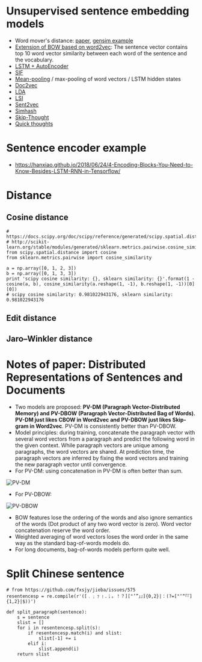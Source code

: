 # Unsupervised sentence embedding models
- Word mover's distance: [paper](http://proceedings.mlr.press/v37/kusnerb15.pdf), [gensim example](https://markroxor.github.io/gensim/static/notebooks/WMD_tutorial.html)
- [Extension of BOW based on word2vec](https://www.zhihu.com/question/29978268/answer/55338644): The sentence vector contains top 10 word vector similarity between each word of the sentence and the vocabulary.
- [LSTM + AutoEncoder](https://www.zhihu.com/question/29978268/answer/114093723)
- [SIF](https://github.com/gaoisbest/NLP-Projects/blob/master/1_Sentence2vec/SIF.py)
- [Mean-pooling](https://github.com/gaoisbest/NLP-Projects/blob/master/1_Sentence2vec/Word2vec_mean.py) / max-pooling of word vectors / LSTM hidden states
- [Doc2vec](https://github.com/gaoisbest/NLP-Projects/blob/master/1_Sentence2vec/Doc2vec_model.py)
- [LDA](https://github.com/gaoisbest/NLP-Projects/blob/master/1_Sentence2vec/LDA_model.py)
- [LSI](https://github.com/gaoisbest/NLP-Projects/blob/master/1_Sentence2vec/LSI_model.py)
- [Sent2vec](https://github.com/epfml/sent2vec)
- [Simhash](https://leons.im/posts/a-python-implementation-of-simhash-algorithm/)
- [Skip-Thought](https://papers.nips.cc/paper/5950-skip-thought-vectors.pdf)
- [Quick thoughts](https://arxiv.org/pdf/1803.02893.pdf)


# Sentence encoder example
- https://hanxiao.github.io/2018/06/24/4-Encoding-Blocks-You-Need-to-Know-Besides-LSTM-RNN-in-Tensorflow/

# Distance
## Cosine distance
```
# https://docs.scipy.org/doc/scipy/reference/generated/scipy.spatial.distance.cosine.html
# http://scikit-learn.org/stable/modules/generated/sklearn.metrics.pairwise.cosine_similarity.html
from scipy.spatial.distance import cosine
from sklearn.metrics.pairwise import cosine_similarity

a = np.array([0, 1, 2, 3])
b = np.array([0, 1, 3, 3]) 
print 'scipy cosine similarity: {}, sklearn similarity: {}'.format(1 - cosine(a, b), cosine_similarity(a.reshape(1, -1), b.reshape(1, -1))[0][0])
# scipy cosine similarity: 0.981022943176, sklearn similarity: 0.981022943176

```
## Edit distance

## Jaro–Winkler distance

# Notes of paper: Distributed Representations of Sentences and Documents
- Two models are proposed: **PV-DM (Paragraph Vector-Distributed Memory) and PV-DBOW (Paragraph Vector-Distributed Bag of Words). PV-DM just likes CBOW in Word2vec and PV-DBOW just likes Skip-gram in Word2vec**. PV-DM is consistently better than PV-DBOW. 
- Model principles: during training, concatenate the paragraph vector with several word vectors from a paragraph and predict the following word in the given context. While paragraph vectors are unique among paragraphs, the word vectors are shared. At
prediction time, the paragraph vectors are inferred by fixing the word vectors and training the new paragraph vector until convergence.
- For PV-DM: using concatenation in PV-DM is often better than sum.

![PV-DM](https://github.com/gaoisbest/NLP-Projects/blob/master/1_Sentence2vec/PV-DM.png)

- For PV-DBOW:

![PV-DBOW](https://github.com/gaoisbest/NLP-Projects/blob/master/1_Sentence2vec/PV-DBOW.png)

- BOW features lose the ordering of the words and also ignore semantics of the words (Dot product of any two word vector is zero). Word vector concatenation reserve the word order.
- Weighted averaging of word vectors loses the word order in the same way as the standard bag-of-words models do.
- For long documents, bag-of-words models perform quite well.

# Split Chinese sentence
```
# from https://github.com/fxsjy/jieba/issues/575
resentencesp = re.compile(r'([﹒﹔﹖﹗．；。！？]["’”」』]{0,2}|：(?=["‘“「『]{1,2}|$))')

def split_paragraph(sentence):
    s = sentence
    slist = []
    for i in resentencesp.split(s):
        if resentencesp.match(i) and slist:
            slist[-1] += i
        elif i:
            slist.append(i)
    return slist
```
